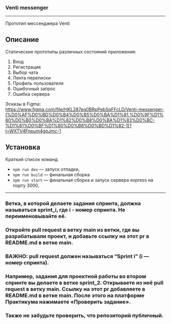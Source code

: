 ### Venti messenger
---
Прототип мессенджера Venti


## Описание

Статические прототипы различных состояний приложения:
1. Вход
2. Регистрация
3. Выбор чата
4. Лента переписки
5. Профиль пользователя
6. Ошибочный запрос
7. Ошибка сервера

Эскизы в Figma: 
https://www.figma.com/file/HKL287eq0BRpPebSqFFcLD/Venti-messenger-(%D0%AF%D0%BD%D0%B4%D0%B5%D0%BA%D1%81.%D0%9F%D1%80%D0%B0%D0%BA%D1%82%D0%B8%D0%BA%D1%83%D0%BC-%D1%81%D0%BF%D1%80%D0%B8%D0%BD%D1%82-1)?t=WXTV4Fnpum4gpJmc-1


## Установка

Краткий список команд

- `npm run dev` — запуск отладки,
- `npm run build` — финальная сборка
- `npm run start` — финальная сборка и запуск сервера express на порту 3000,

---

### Ветка, в которой делаете задания спринта, должна называться sprint_i, где i - номер спринта. Не переименовывайте её.

### Откройте pull request в ветку main из ветки, где вы разрабатывали проект, и добавьте ссылку на этот pr в README.md в ветке main. 
### ВАЖНО: pull request должен называться “Sprint i” (i — номер спринта).

### Например, задания для проектной работы во втором спринте вы делаете в ветке sprint_2. Открываете из неё pull request в ветку main. Ссылку на этот pr добавляете в README.md в ветке main. После этого на платформе Практикума нажимаете «Проверить задание».

### Также не забудьте проверить, что репозиторий публичный.

